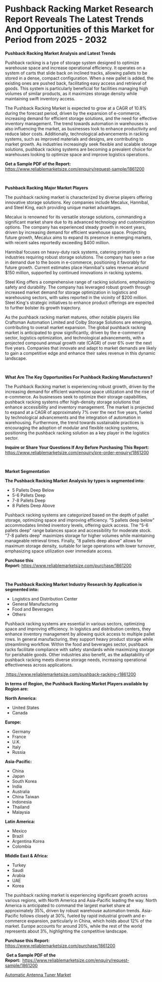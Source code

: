 <p><h1>Pushback Racking Market Research Report Reveals The Latest Trends And Opportunities of this Market for Period from 2025 - 2032</h1></p><p><strong>Pushback Racking Market Analysis and Latest Trends</strong></p>
<p><p>Pushback racking is a type of storage system designed to optimize warehouse space and increase operational efficiency. It operates on a system of carts that slide back on inclined tracks, allowing pallets to be stored in a dense, compact configuration. When a new pallet is added, the existing ones are pushed back, facilitating easy access and retrieval of goods. This system is particularly beneficial for facilities managing high volumes of similar products, as it maximizes storage density while maintaining swift inventory access.</p><p>The Pushback Racking Market is expected to grow at a CAGR of 10.8% during the forecast period, driven by the expansion of e-commerce, increasing demand for efficient storage solutions, and the need for effective inventory management. The trend towards automation in warehouses is also influencing the market, as businesses look to enhance productivity and reduce labor costs. Additionally, technological advancements in racking systems, such as improved materials and designs, are contributing to market growth. As industries increasingly seek flexible and scalable storage solutions, pushback racking systems are becoming a prevalent choice for warehouses looking to optimize space and improve logistics operations.</p></p>
<p><strong>Get a Sample PDF of the Report:&nbsp;</strong> <a href="https://www.reliablemarketsize.com/enquiry/request-sample/1861200?utm_campaign=2038&utm_medium=2&utm_source=Github&utm_content=ia&utm_term=22022025&utm_id=pushback-racking">https://www.reliablemarketsize.com/enquiry/request-sample/1861200</a></p>
<p>&nbsp;</p>
<p><strong>Pushback Racking Major Market Players</strong></p>
<p><p>The pushback racking market is characterized by diverse players offering innovative storage solutions. Key companies include Mecalux, Hannibal, and Steel King, each providing unique market advantages.</p><p>Mecalux is renowned for its versatile storage solutions, commanding a significant market share due to its advanced technology and customization options. The company has experienced steady growth in recent years, driven by increasing demand for efficient warehouse space. Projecting future growth, Mecalux aims to expand its presence in emerging markets, with recent sales reportedly exceeding $400 million.</p><p>Hannibal focuses on heavy-duty rack systems, catering primarily to industries requiring robust storage solutions. The company has seen a rise in demand due to the boom in e-commerce, positioning it favorably for future growth. Current estimates place Hannibal's sales revenue around $150 million, supported by continued innovations in racking systems.</p><p>Steel King offers a comprehensive range of racking solutions, emphasizing safety and durability. The company has leveraged robust growth through increased market demand for storage optimization in logistics and warehousing sectors, with sales reported in the vicinity of $200 million. Steel King's strategic initiatives to enhance product offerings are expected to further bolster its growth trajectory.</p><p>As the pushback racking market matures, other notable players like Craftsman Automation Limited and Colby Storage Solutions are emerging, contributing to overall market expansion. The global pushback racking market is anticipated to grow significantly, driven by the e-commerce sector, logistics optimization, and technological advancements, with a projected compound annual growth rate (CAGR) of over 6% over the next five years. Companies that innovate and adapt to market demands are likely to gain a competitive edge and enhance their sales revenue in this dynamic landscape.</p></p>
<p>&nbsp;</p>
<p><strong>What Are The Key Opportunities For Pushback Racking Manufacturers?</strong></p>
<p><p>The Pushback Racking market is experiencing robust growth, driven by the increasing demand for efficient warehouse space utilization and the rise of e-commerce. As businesses seek to optimize their storage capabilities, pushback racking systems offer high-density storage solutions that enhance accessibility and inventory management. The market is projected to expand at a CAGR of approximately 7% over the next five years, fueled by technological advancements and the integration of automation in warehousing. Furthermore, the trend towards sustainable practices is encouraging the adoption of modular and flexible racking systems, positioning the pushback racking solution as a key player in the logistics sector.</p></p>
<p><strong>Inquire or Share Your Questions If Any Before Purchasing This Report:</strong> <a href="https://www.reliablemarketsize.com/enquiry/pre-order-enquiry/1861200?utm_campaign=2038&utm_medium=2&utm_source=Github&utm_content=ia&utm_term=22022025&utm_id=pushback-racking">https://www.reliablemarketsize.com/enquiry/pre-order-enquiry/1861200</a></p>
<p>&nbsp;</p>
<p><strong>Market Segmentation</strong></p>
<p><strong>The Pushback Racking Market Analysis by types is segmented into:</strong></p>
<p><ul><li>5 Pallets Deep Below</li><li>5-6 Pallets Deep</li><li>7-8 Pallets Deep</li><li>8 Pallets Deep Above</li></ul></p>
<p><p>Pushback racking systems are categorized based on the depth of pallet storage, optimizing space and improving efficiency. "5 pallets deep below" accommodates limited inventory levels, offering quick access. The "5-6 pallets deep" range balances space and accessibility for moderate stock. "7-8 pallets deep" maximizes storage for higher volumes while maintaining manageable retrieval times. Finally, "8 pallets deep above" allows for maximum storage density, suitable for large operations with lower turnover, emphasizing space utilization over immediate access.</p></p>
<p><strong>Purchase this Report:&nbsp;</strong><a href="https://www.reliablemarketsize.com/purchase/1861200?utm_campaign=2038&utm_medium=2&utm_source=Github&utm_content=ia&utm_term=22022025&utm_id=pushback-racking">https://www.reliablemarketsize.com/purchase/1861200</a></p>
<p>&nbsp;</p>
<p><strong>The Pushback Racking Market Industry Research by Application is segmented into:</strong></p>
<p><ul><li>Logistics and Distribution Center</li><li>General Manufacturing</li><li>Food and Beverages</li><li>Others</li></ul></p>
<p><p>Pushback racking systems are essential in various sectors, optimizing space and improving efficiency. In logistics and distribution centers, they enhance inventory management by allowing quick access to multiple pallet rows. In general manufacturing, they support heavy product storage while streamlining workflow. Within the food and beverages sector, pushback racks facilitate compliance with safety standards while maximizing storage for perishable goods. Other industries also benefit, as the adaptability of pushback racking meets diverse storage needs, increasing operational effectiveness across applications.</p></p>
<p><a href="https://www.reliablemarketsize.com/pushback-racking-r1861200?utm_campaign=2038&utm_medium=2&utm_source=Github&utm_content=ia&utm_term=22022025&utm_id=pushback-racking">&nbsp;https://www.reliablemarketsize.com/pushback-racking-r1861200</a></p>
<p><strong>In terms of Region, the Pushback Racking Market Players available by Region are:</strong></p>
<p>
    <p> <strong> North America: </strong>
        <ul>
            <li>United States</li>
            <li>Canada</li>
        </ul>
        </p> 
    <p> <strong> Europe: </strong>
        <ul>
            <li>Germany</li>
            <li>France</li>
            <li>U.K.</li>
            <li>Italy</li>
            <li>Russia</li>
        </ul>
        </p> 
    <p> <strong> Asia-Pacific: </strong>
        <ul>
            <li>China</li>
            <li>Japan</li>
            <li>South Korea</li>
            <li>India</li>
            <li>Australia</li>
            <li>China Taiwan</li>
            <li>Indonesia</li>
            <li>Thailand</li>
            <li>Malaysia</li>
        </ul>
        </p> 
    <p> <strong> Latin America: </strong>
        <ul>
            <li>Mexico</li>
            <li>Brazil</li>
            <li>Argentina Korea</li>
            <li>Colombia</li>
        </ul>
        </p> 
    <p> <strong> Middle East & Africa: </strong>
        <ul>
            <li>Turkey</li>
            <li>Saudi</li>
            <li>Arabia</li>
            <li>UAE</li>
            <li>Korea</li>
        </ul>
    </p>
    </p>
<p><p>The pushback racking market is experiencing significant growth across various regions, with North America and Asia-Pacific leading the way. North America is anticipated to command the largest market share at approximately 35%, driven by robust warehouse automation trends. Asia-Pacific follows closely at 30%, fueled by rapid industrial growth and e-commerce expansion, particularly in China, which holds about 12% of the market. Europe accounts for around 20%, while the rest of the world represents about 3%, highlighting the competitive landscape.</p></p>
<p><strong>Purchase this Report: </strong><a href="https://www.reliablemarketsize.com/purchase/1861200?utm_campaign=2038&utm_medium=2&utm_source=Github&utm_content=ia&utm_term=22022025&utm_id=pushback-racking">https://www.reliablemarketsize.com/purchase/1861200</a></p>
<p>&nbsp;<strong>Get a Sample PDF of the Report:&nbsp;&nbsp;</strong><a href="https://www.reliablemarketsize.com/enquiry/request-sample/1861200?utm_campaign=2038&utm_medium=2&utm_source=Github&utm_content=ia&utm_term=22022025&utm_id=pushback-racking">https://www.reliablemarketsize.com/enquiry/request-sample/1861200</a></p>
<p><strong></strong></p>
<p><p><a href="https://github.com/santosh758595/Market-Research-Report-List-7/blob/main/automatic-antenna-tuner-market.md?utm_campaign=2038&utm_medium=2&utm_source=Github&utm_content=ia&utm_term=22022025&utm_id=pushback-racking">Automatic Antenna Tuner Market</a></p></p>